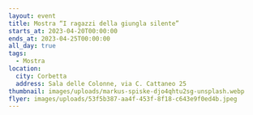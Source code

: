 ```yaml
---
layout: event
title: Mostra “I ragazzi della giungla silente”
starts_at: 2023-04-20T00:00:00
ends_at: 2023-04-25T00:00:00
all_day: true
tags:
  - Mostra
location:
  city: Corbetta
  address: Sala delle Colonne, via C. Cattaneo 25
thumbnail: images/uploads/markus-spiske-djo4qhtu2sg-unsplash.webp
flyer: images/uploads/53f5b387-aa4f-453f-8f18-c643e9f0ed4b.jpeg
---
```

